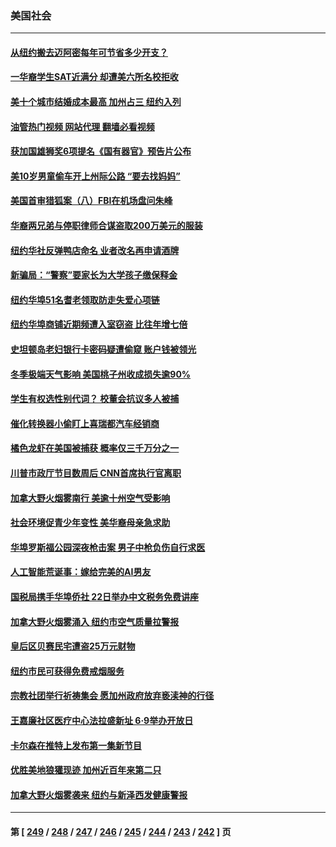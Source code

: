 ### 美国社会
---
#### [从纽约搬去迈阿密每年可节省多少开支？](../../pages/ncid1078160/n14012687.md?06090845) 
#### [一华裔学生SAT近满分 却遭美六所名校拒收](../../pages/ncid1078160/n14012604.md?06090845) 
#### [美十个城市结婚成本最高 加州占三 纽约入列](../../pages/ncid1078160/n14011932.md?06090845) 
#### [油管热门视频 网站代理 翻墙必看视频](http://138.2.39.72:81/youtube.html?epic-marker?06090845)
#### [获加国雄狮奖6项提名《国有器官》预告片公布](../../pages/ncid1078160/n14012594.md?06090845) 
#### [美10岁男童偷车开上州际公路 “要去找妈妈”](../../pages/ncid1078160/n14012147.md?06090845) 
#### [美国首审猎狐案（八）FBI在机场盘问朱峰](../../pages/ncid1078160/n14012186.md?06090845) 
#### [华裔两兄弟与停职律师合谋盗取200万美元的服装](../../pages/ncid1078160/n14012191.md?06090845) 
#### [纽约华社反弹鸭店命名 业者改名再申请酒牌](../../pages/ncid1078160/n14012192.md?06090845) 
#### [新骗局：“警察”要家长为大学孩子缴保释金](../../pages/ncid1078160/n14012223.md?06090845) 
#### [纽约华埠51名耆老领取防走失爱心项链](../../pages/ncid1078160/n14012188.md?06090845) 
#### [纽约华埠商铺近期频遭入室窃盗 比往年增七倍](../../pages/ncid1078160/n14012153.md?06090845) 
#### [史坦顿岛老妇银行卡密码疑遭偷窥 账户钱被领光](../../pages/ncid1078160/n14012151.md?06090845) 
#### [冬季极端天气影响 美国桃子州收成损失逾90%](../../pages/ncid1078160/n14012012.md?06090845) 
#### [学生有权选性别代词？ 校董会抗议多人被捕](../../pages/ncid1078160/n14012059.md?06090845) 
#### [催化转换器小偷盯上喜瑞都汽车经销商](../../pages/ncid1078160/n14012045.md?06090845) 
#### [橘色龙虾在美国被捕获 概率仅三千万分之一](../../pages/ncid1078160/n14011820.md?06090845) 
#### [川普市政厅节目数周后 CNN首席执行官离职](../../pages/ncid1078160/n14011790.md?06090845) 
#### [加拿大野火烟雾南行 美逾十州空气受影响](../../pages/ncid1078160/n14011807.md?06090845) 
#### [社会环境促青少年变性 美华裔母亲急求助](../../pages/ncid1078160/n14010747.md?06090845) 
#### [华埠罗斯福公园深夜枪击案 男子中枪负伤自行求医](../../pages/ncid1078160/n14011440.md?06090845) 
#### [人工智能荒诞事：嫁给完美的AI男友](../../pages/ncid1078160/n14011410.md?06090845) 
#### [国税局携手华埠侨社 22日举办中文税务免费讲座](../../pages/ncid1078160/n14011433.md?06090845) 
#### [加拿大野火烟雾涌入 纽约市空气质量拉警报](../../pages/ncid1078160/n14011436.md?06090845) 
#### [皇后区贝赛民宅遭盗25万元财物](../../pages/ncid1078160/n14011438.md?06090845) 
#### [纽约市民可获得免费戒烟服务](../../pages/ncid1078160/n14011442.md?06090845) 
#### [宗教社团举行祈祷集会 愿加州政府放弃亵渎神的行径](../../pages/ncid1078160/n14011429.md?06090845) 
#### [王嘉廉社区医疗中心法拉盛新址 6‧9举办开放日](../../pages/ncid1078160/n14011409.md?06090845) 
#### [卡尔森在推特上发布第一集新节目](../../pages/ncid1078160/n14011336.md?06090845) 
#### [优胜美地狼獾现迹 加州近百年来第二只](../../pages/ncid1078160/n14011290.md?06090845) 
#### [加拿大野火烟雾袭来 纽约与新泽西发健康警报](../../pages/ncid1078160/n14011245.md?06090845) 

---
#### 第 [ [249](./249.md?06090845) / [248](./248.md?06090845) / [247](./247.md?06090845) / [246](./246.md?06090845) / [245](./245.md?06090845) / [244](./244.md?06090845) / [243](./243.md?06090845) / [242](./242.md?06090845) ] 页
